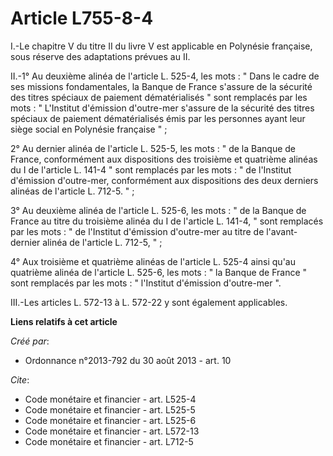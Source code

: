 # Article L755-8-4

I.-Le chapitre V du titre II du livre V est applicable en Polynésie française, sous réserve des adaptations prévues au II. 

II.-1° Au deuxième alinéa de l'article L. 525-4, les mots : " Dans le cadre de ses missions fondamentales, la Banque de
France s'assure de la sécurité des titres spéciaux de paiement dématérialisés " sont remplacés par les mots : " L'Institut
d'émission d'outre-mer s'assure de la sécurité des titres spéciaux de paiement dématérialisés émis par les personnes ayant
leur siège social en Polynésie française " ; 

2° Au dernier alinéa de l'article L. 525-5, les mots : " de la Banque de France, conformément aux dispositions des troisième
et quatrième alinéas du I de l'article L. 141-4 " sont remplacés par les mots : " de l'Institut d'émission d'outre-mer,
conformément aux dispositions des deux derniers alinéas de l'article L. 712-5. " ; 

3° Au deuxième alinéa de l'article L. 525-6, les mots : " de la Banque de France au titre du troisième alinéa du I de
l'article L. 141-4, " sont remplacés par les mots : " de l'Institut d'émission d'outre-mer au titre de l'avant-dernier alinéa
de l'article L. 712-5, " ; 

4° Aux troisième et quatrième alinéas de l'article L. 525-4 ainsi qu'au quatrième alinéa de l'article L. 525-6, les mots : "
la Banque de France " sont remplacés par les mots : " l'Institut d'émission d'outre-mer ". 

III.-Les articles L. 572-13 à L. 572-22 y sont également applicables.

**Liens relatifs à cet article**

_Créé par_:

  - Ordonnance n°2013-792 du 30 août 2013 - art. 10

_Cite_:

  - Code monétaire et financier - art. L525-4
  - Code monétaire et financier - art. L525-5
  - Code monétaire et financier - art. L525-6
  - Code monétaire et financier - art. L572-13
  - Code monétaire et financier - art. L712-5
